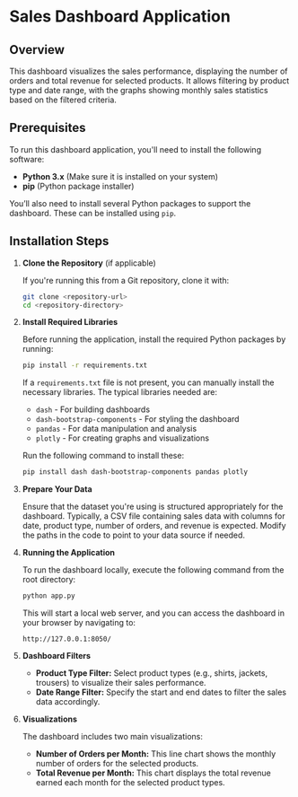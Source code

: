 

# Sales Dashboard Application

## Overview

This dashboard visualizes the sales performance, displaying the number of orders and total revenue for selected products. It allows filtering by product type and date range, with the graphs showing monthly sales statistics based on the filtered criteria.

## Prerequisites

To run this dashboard application, you'll need to install the following software:

- **Python 3.x** (Make sure it is installed on your system)
- **pip** (Python package installer)
  
You’ll also need to install several Python packages to support the dashboard. These can be installed using `pip`.

## Installation Steps

1. **Clone the Repository** (if applicable)
   
   If you're running this from a Git repository, clone it with:
   ```bash
   git clone <repository-url>
   cd <repository-directory>
   ```

2. **Install Required Libraries**

   Before running the application, install the required Python packages by running:

   ```bash
   pip install -r requirements.txt
   ```

   If a `requirements.txt` file is not present, you can manually install the necessary libraries. The typical libraries needed are:

   - `dash` - For building dashboards
   - `dash-bootstrap-components` - For styling the dashboard
   - `pandas` - For data manipulation and analysis
   - `plotly` - For creating graphs and visualizations

   Run the following command to install these:

   ```bash
   pip install dash dash-bootstrap-components pandas plotly
   ```

3. **Prepare Your Data**

   Ensure that the dataset you're using is structured appropriately for the dashboard. Typically, a CSV file containing sales data with columns for date, product type, number of orders, and revenue is expected. Modify the paths in the code to point to your data source if needed.

4. **Running the Application**

   To run the dashboard locally, execute the following command from the root directory:

   ```bash
   python app.py
   ```

   This will start a local web server, and you can access the dashboard in your browser by navigating to:

   ```
   http://127.0.0.1:8050/
   ```

5. **Dashboard Filters**

   - **Product Type Filter:** Select product types (e.g., shirts, jackets, trousers) to visualize their sales performance.
   - **Date Range Filter:** Specify the start and end dates to filter the sales data accordingly.

6. **Visualizations**

   The dashboard includes two main visualizations:
   - **Number of Orders per Month:** This line chart shows the monthly number of orders for the selected products.
   - **Total Revenue per Month:** This chart displays the total revenue earned each month for the selected product types.


